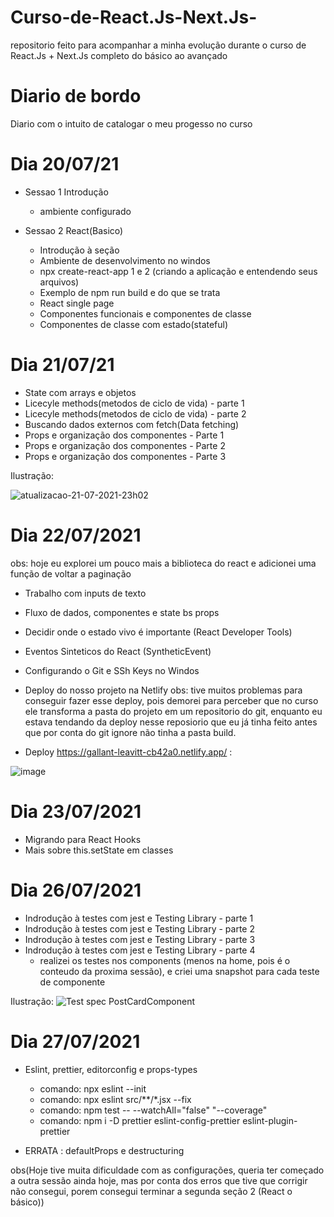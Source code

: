# Curso-de-React.Js-Next.Js-
repositorio feito para acompanhar a minha evolução durante o curso de React.Js + Next.Js completo do básico  ao avançado


# Diario de bordo

Diario com o intuito de catalogar o meu progesso no curso

# Dia 20/07/21

- Sessao 1 Introdução
  - ambiente configurado
  
- Sessao 2 React(Basico)
  - Introdução à seção
  - Ambiente de desenvolvimento no windos
  - npx create-react-app 1 e 2 (criando a aplicação e entendendo seus arquivos)
  - Exemplo de npm run build e do que se trata
  - React single page
  - Componentes funcionais e componentes de classe
  - Componentes de classe com estado(stateful)

# Dia 21/07/21

- State com arrays e objetos
- Licecyle methods(metodos de ciclo de vida) - parte 1
- Licecyle methods(metodos de ciclo de vida) - parte 2
- Buscando dados externos com fetch(Data fetching)
- Props e organização dos componentes - Parte 1
- Props e organização dos componentes - Parte 2
- Props e organização dos componentes - Parte 3

Ilustração: 

![atualizacao-21-07-2021-23h02](https://user-images.githubusercontent.com/75328283/126581715-7762cd42-f0cb-46a7-886a-ee740f50a289.png)

# Dia 22/07/2021

obs: hoje eu explorei um pouco mais a biblioteca do react e adicionei uma função de voltar a paginação 

- Trabalho com inputs de texto
- Fluxo de dados, componentes e state bs props
- Decidir onde o estado vivo é importante (React Developer Tools)
- Eventos Sinteticos do React (SyntheticEvent)
- Configurando o Git e SSh Keys no Windos
- Deploy do nosso projeto na Netlify
  obs: tive muitos problemas para conseguir fazer esse deploy, pois demorei para perceber que no curso ele transforma a pasta do projeto em um repositorio do git, enquanto eu estava tendando da deploy nesse reposiorio que eu já tinha feito antes que por conta do git ignore não tinha a pasta build. 
  
- Deploy https://gallant-leavitt-cb42a0.netlify.app/ :

![image](https://user-images.githubusercontent.com/75328283/126730507-3e1adb83-625a-4a11-b737-d412b58f872d.png)


# Dia 23/07/2021

-  Migrando para React Hooks
-  Mais sobre this.setState em classes

# Dia 26/07/2021

- Indrodução à testes com jest e Testing Library - parte 1
- Indrodução à testes com jest e Testing Library - parte 2
- Indrodução à testes com jest e Testing Library - parte 3
- Indrodução à testes com jest e Testing Library - parte 4
  - realizei os testes nos components (menos na home, pois é o conteudo da proxima sessão), e criei       uma snapshot para cada teste de componente
   
 Ilustração:
 ![Test spec PostCardComponent](https://user-images.githubusercontent.com/75328283/127071199-d65368c2-66eb-46b3-863d-8d224062f234.png)
 
 # Dia 27/07/2021

- Eslint, prettier, editorconfig e props-types
  - comando: npx eslint --init
  - comando: npx eslint src/**/*.jsx --fix
  - comando: npm test -- --watchAll="false" "--coverage"
  - comando: npm i -D prettier eslint-config-prettier eslint-plugin-prettier  

- ERRATA : defaultProps e destructuring

obs(Hoje tive muita dificuldade com as configurações, queria ter começado a outra sessão ainda hoje, mas por conta dos erros que tive que corrigir não consegui, porem consegui terminar a segunda seção 2 (React o básico))
